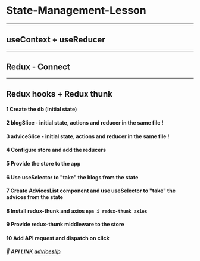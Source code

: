 # State-Management-Lesson

---

## useContext + useReducer

---

## Redux - Connect

---

## Redux hooks + Redux thunk

#### 1 Create the db (initial state)

#### 2 blogSlice - initial state, actions and reducer in the same file !

#### 3 adviceSlice - initial state, actions and reducer in the same file !

#### 4 Configure store and add the reducers

#### 5 Provide the store to the app

#### 6 Use useSelector to "take" the blogs from the state

#### 7 Create AdvicesList component and use useSelector to "take" the advices from the state

#### 8 Install redux-thunk and axios `npm i redux-thunk axios`

#### 9 Provide redux-thunk middleware to the store

#### 10 Add API request and dispatch on click

##### 🔗 API LINK [adviceslip](https://api.adviceslip.com/#top)
